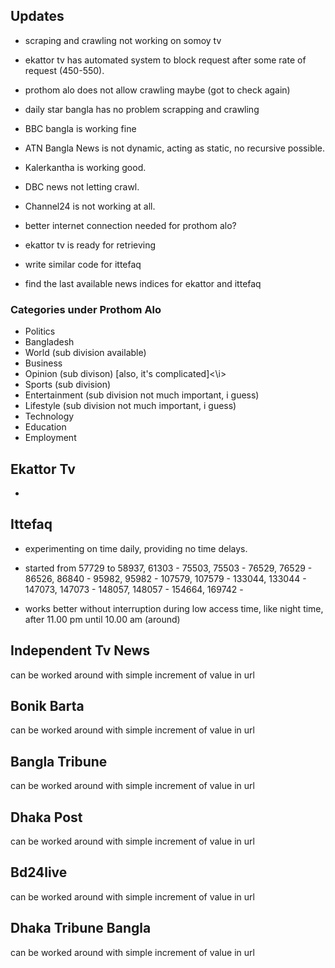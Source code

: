 <h2> Updates </h2>

- scraping and crawling not working on somoy tv
- ekattor tv has automated system to block request after some rate of request (450-550).
- prothom alo does not allow crawling maybe (got to check again)

- daily star bangla has no problem scrapping and crawling

- BBC bangla is working fine

- ATN Bangla News is not dynamic, acting as static, no recursive possible.

- Kalerkantha is working good.


- DBC news not letting crawl.


- Channel24 is not working at all.


- better internet connection needed for prothom alo?

- ekattor tv is ready for retrieving

- write similar code for ittefaq

- find the last available news indices for ekattor and ittefaq










<h3>Categories under Prothom Alo </h3>

- Politics
- Bangladesh
- World (sub division available)
- Business
- Opinion (sub divison) [also, it's complicated]<\i>
- Sports (sub division)
- Entertainment (sub division not much important, i guess)
- Lifestyle (sub division not much important, i guess)
- Technology
- Education
- Employment





<h2> Ekattor Tv </h2>

-




<h2> Ittefaq </h2>

- experimenting on time daily, providing no time delays.

- started from 57729 to 58937, 61303 - 75503, 75503 - 76529, 76529 - 86526, 86840 - 95982, 95982 - 107579, 107579 - 133044, 133044 - 147073, 147073 - 148057, 148057 - 154664,  169742 - 

- works better without interruption during low access time, like night time, after 11.00 pm until 10.00 am (around)






<h2> Independent Tv News </h2>

can be worked around with simple increment of value in url




<h2> Bonik Barta </h2>

can be worked around with simple increment of value in url



<h2> Bangla Tribune </h2>

can be worked around with simple increment of value in url


<h2> Dhaka Post </h2>

can be worked around with simple increment of value in url


<h2> Bd24live </h2>

can be worked around with simple increment of value in url

<h2> Dhaka Tribune Bangla </h2>

can be worked around with simple increment of value in url

